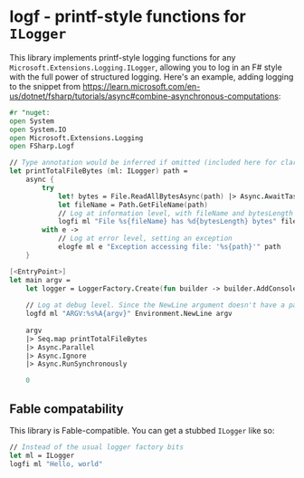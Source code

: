 # logf - printf-style functions for `ILogger`

This library implements printf-style logging functions for any `Microsoft.Extensions.Logging.ILogger`, allowing you to log in an F# style with the full power of structured logging.
Here's an example, adding logging to the snippet from https://learn.microsoft.com/en-us/dotnet/fsharp/tutorials/async#combine-asynchronous-computations:

```fsharp
#r "nuget: 
open System
open System.IO
open Microsoft.Extensions.Logging
open FSharp.Logf

// Type annotation would be inferred if omitted (included here for clarity)
let printTotalFileBytes (ml: ILogger) path =
    async {
        try
            let! bytes = File.ReadAllBytesAsync(path) |> Async.AwaitTask
            let fileName = Path.GetFileName(path)
            // Log at information level, with fileName and bytesLength as the parameter names for any logging sinks supporting structured logging
            logfi ml "File %s{fileName} has %d{bytesLength} bytes" fileName bytes.Length
        with e -> 
            // Log at error level, setting an exception
            elogfe ml e "Exception accessing file: '%s{path}'" path
    }

[<EntryPoint>]
let main argv =
    let logger = LoggerFactory.Create(fun builder -> builder.AddConsole().SetMinimumLevel(LogLevel.Debug) |> ignore)
    
    // Log at debug level. Since the NewLine argument doesn't have a parameter name right after it, it will be baked directly into the string. The argv argument, however, will be parameterized like the others.
    logfd ml "ARGV:%s%A{argv}" Environment.NewLine argv
    
    argv
    |> Seq.map printTotalFileBytes
    |> Async.Parallel
    |> Async.Ignore
    |> Async.RunSynchronously

    0
```

## Fable compatability

This library is Fable-compatible. You can get a stubbed `ILogger` like so:

```fsharp
// Instead of the usual logger factory bits
let ml = ILogger
logfi ml "Hello, world"
```
